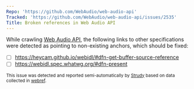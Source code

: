 ```yaml
---
Repo: 'https://github.com/WebAudio/web-audio-api'
Tracked: 'https://github.com/WebAudio/web-audio-api/issues/2535'
Title: Broken references in Web Audio API
---
```


While crawling [Web Audio API](https://webaudio.github.io/web-audio-api/), the following links to other specifications were detected as pointing to non-existing anchors, which should be fixed:
* [ ] https://heycam.github.io/webidl/#dfn-get-buffer-source-reference
* [ ] https://webidl.spec.whatwg.org/#dfn-present

<sub>This issue was detected and reported semi-automatically by [Strudy](https://github.com/w3c/strudy/) based on data collected in [webref](https://github.com/w3c/webref/).</sub>
